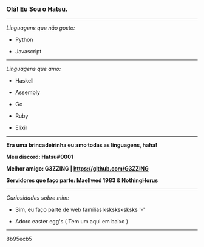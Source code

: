 ### Olá! Eu Sou o Hatsu.

-----------------------------
*Linguagens que não gosto:* 

- Python

- Javascript
-----------------------------

*Linguagens que amo:*

- Haskell

- Assembly 

- Go

- Ruby

- Elixir
----------------------------

**Era uma brincadeirinha eu amo todas as linguagens, haha!**

**Meu discord: Hatsu#0001**

**Melhor amigo: G3ZZING | https://github.com/G3ZZING**

**Servidores que faço parte: Maellwed 1983 & NothingHorus**

-----------------------------

*Curiosidades sobre mim:*

- Sim, eu faço parte de web famílias ksksksksksks '-'

- Adoro easter egg's ( Tem um aqui em baixo )

------------------------------

8b95ecb5






